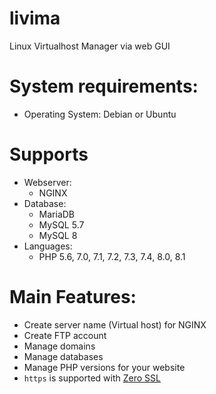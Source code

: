 # livima
Linux Virtualhost Manager via web GUI

# System requirements:
  - Operating System: Debian or Ubuntu

# Supports
  - Webserver:
    + NGINX
  - Database:
    + MariaDB
    + MySQL 5.7
    + MySQL 8
  - Languages:
    + PHP 5.6, 7.0, 7.1, 7.2, 7.3, 7.4, 8.0, 8.1

# Main Features:
- Create server name (Virtual host) for NGINX
- Create FTP account
- Manage domains
- Manage databases
- Manage PHP versions for your website
- `https` is supported with <a href="https://zerossl.com?fpr=tho97" target="_blank">Zero SSL</a>
